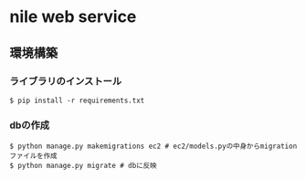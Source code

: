 # nile web service

## 環境構築

### ライブラリのインストール

```
$ pip install -r requirements.txt
```

### dbの作成

```
$ python manage.py makemigrations ec2 # ec2/models.pyの中身からmigrationファイルを作成
$ python manage.py migrate # dbに反映
```
